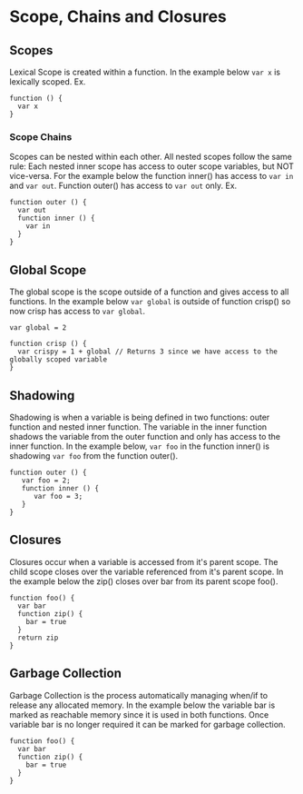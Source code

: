 # Scope, Chains and Closures

## Scopes

Lexical Scope is created within a function. In the example below `var x` is lexically scoped. Ex.
````
function () {
  var x
}
````

### Scope Chains

Scopes can be nested within each other. All nested scopes follow the same rule: Each nested inner scope has access to
outer scope variables, but NOT vice-versa. For the example below the function inner() has access to `var in` and `var out`. Function outer() has access to `var out` only. Ex.
````
function outer () {
  var out
  function inner () {
    var in
  }
}
````

## Global Scope

The global scope is the scope outside of a function and gives access to all functions. In the example below `var global` is outside of function crisp() so now crisp has access to `var global`.
````
var global = 2

function crisp () {
  var crispy = 1 + global // Returns 3 since we have access to the globally scoped variable
}
````

## Shadowing

Shadowing is when a variable is being defined in two functions: outer function and nested inner function. The variable in the inner function shadows the variable from the outer function and only has access to the inner function. In the example below, `var foo` in the function inner() is shadowing `var foo` from the function outer().
````
function outer () {
   var foo = 2;
   function inner () {
      var foo = 3;
   }
}
````

## Closures

Closures occur when a variable is accessed from it's parent scope. The child scope closes over the variable referenced from it's parent scope. In the example below the zip() closes over bar from its parent scope foo().
````
function foo() {
  var bar
  function zip() {
    bar = true
  }
  return zip
}
````
## Garbage Collection

Garbage Collection is the process automatically managing when/if to release any allocated memory. In the example below the variable bar is marked as reachable memory since it is used in both functions. Once variable bar is no longer required it can be marked for garbage collection.
````
function foo() {
  var bar
  function zip() {
    bar = true
  }
}
````

